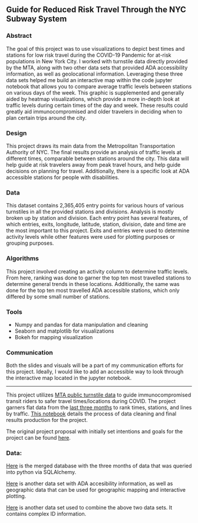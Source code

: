 ## Guide for Reduced Risk Travel Through the NYC Subway System

### Abstract

The goal of this project was to use visualizations to depict best times and stations for low risk travel during the COVID-19 Pandemic for at-risk populations in New York City. I worked with turnstile data directly provided by the MTA, along with two other data sets that provided ADA accessibility information, as well as geolocational information. Leveraging these three data sets helped me build an interactive map within the code jupyter notebook that allows you to compare average traffic levels between stations on various days of the week. This graphic is supplemented and generally aided by heatmap visualizations, which provide a more in-depth look at traffic levels during certain times of the day and week. These results could greatly aid immunocompromised and older travelers in deciding when to plan certain trips around the city. 

### Design

This project draws its main data from the Metropolitan Transportation Authority of NYC. The final results provide an analysis of traffic levels at different times, comparable between stations around the city. This data will help guide at risk travelers away from peak travel hours, and help guide decisions on planning for travel. Additionally, there is a specific look at ADA accessible stations for people with disabilities. 

### Data

This dataset contains 2,365,405 entry points for various hours of various turnstiles in all the provided stations and divisions. Analysis is mostly broken up by station and division. Each entry point has several features, of which entries, exits, longitude, latitude, station, division, date and time are the most important to this project. Exits and entries were used to determine activity levels while other features were used for plotting purposes or grouping purposes.

### Algorithms

This project involved creating an activity column to determine traffic levels. From here, ranking was done to garner the top ten most travelled stations to determine general trends in these locations. Additionally, the same was done for the top ten most travelled ADA accessible stations, which only differed by some small number of stations.


### Tools
* Numpy and pandas for data manipulation and cleaning
* Seaborn and matplotlib for visualizations
* Bokeh for mapping visualization


### Communication 

Both the slides and visuals will be a part of my communication efforts for this project. Ideally, I would like to add an accessible way to look through the interactive map located in the jupyter notebook.

-------- 

This project utilizes [MTA public turnstile data](http://web.mta.info/developers/turnstile.html "MTA Turnstile Data") to guide immunocompromised transit riders to safer travel times/locations during COVID. The project garners flat data from the [last three months](https://github.com/mehiks11/Metis_MTA_Project/tree/master/data "MTA Project Weekly Flat Data Sets") to rank times, stations, and lines by traffic. [This notebook](https://github.com/mehiks11/Metis_MTA_Project/blob/master/Metis_MTA_Project_Code.ipynb "MTA Project Notebook") details the process of data cleaning and final results production for the project.

The original project proposal with initially set intentions and goals for the project can be found [here](https://github.com/mehiks11/Metis_MTA_Project/blob/master/Project%20Proposal.ipynb "Project Proposal").


### **Data:**

[Here](https://github.com/mehiks11/Metis_MTA_Project/blob/master/mta.db "MTA SQL Database") is the merged database with the three months of data that was queried into python via SQLAlchemy. 

[Here](http://web.mta.info/developers/data/nyct/subway/Stations.csv "MTA ADA Accessibility Data") is another data set with ADA accesibility information, as well as geographic data that can be used for geographic mapping and interactive plotting. 

[Here](https://qri.cloud/nyc-transit-data/remote_complex_lookupcsv "MTA Complex ID Data") is another data set used to combine the above two data sets. It contains complex ID information. 
